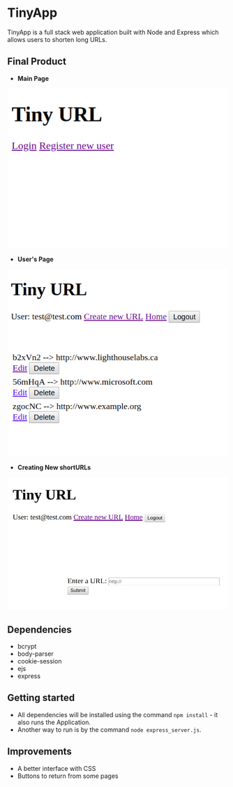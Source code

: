 # TinyApp

TinyApp is a full stack web application built with Node and Express which allows users to shorten long URLs.


## Final Product

* **Main Page** 

![First screen](docs/first_screen.png)

* **User's Page**

![User's short URLs](docs/urls.png)

* **Creating New shortURLs**

![Creating new shortURLs](docs/creating_shortURLs.png)


## Dependencies
* bcrypt
* body-parser
* cookie-session
* ejs
* express


## Getting started
- All dependencies will be installed using the command `npm install` - it also runs the Application.
- Another way to run is by the command `node express_server.js`.


## Improvements
- A better interface with CSS
- Buttons to return from some pages
